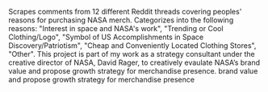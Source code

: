 Scrapes comments from 12 different Reddit threads covering peoples' reasons for purchasing NASA merch. Categorizes into the following reasons: "Interest in space and NASA's work", "Trending or Cool Clothing/Logo", "Symbol of US Accomplishments in Space Discovery/Patriotism", "Cheap and Conveniently Located Clothing Stores", "Other". This project is part of my work as a strategy consultant under the creative director of NASA, David Rager, to creatively evaulate NASA’s brand value and propose growth strategy for merchandise presence.
   brand value and propose growth strategy for merchandise presence 

